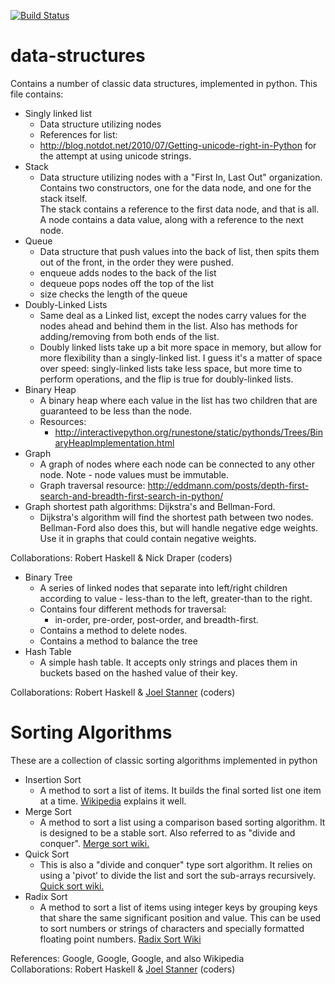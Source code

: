 [![Build Status](https://travis-ci.org/robertwhaskell/data-structures.svg?branch=weighted-graph)](https://travis-ci.org/robertwhaskell/data-structures)
# data-structures
Contains a number of classic data structures, implemented in python.
This file contains:
- Singly linked list
    - Data structure utilizing nodes
    - References for list:
    - http://blog.notdot.net/2010/07/Getting-unicode-right-in-Python for the attempt at using unicode strings.
- Stack
    - Data structure utilizing nodes with a "First In, Last Out" organization.  
    Contains two constructors, one for the data node, and one for the stack itself.  
    The stack contains a reference to the first data node, and that
    is all.  
    A node contains a data value, along with a reference to the next
    node.  
- Queue 
    - Data structure that push values into the back of list, then spits them out of the front, in the order they were pushed.
    - enqueue adds nodes to the back of the list
    - dequeue pops nodes off the top of the list
    - size checks the length of the queue
- Doubly-Linked Lists
    - Same deal as a Linked list, except the nodes carry values for the nodes ahead and behind them in the list. Also has methods for adding/removing from both ends of the list.
    - Doubly linked lists take up a bit more space in memory, but allow for more flexibility than a singly-linked list. I guess it's a matter of space over speed: singly-linked lists take less space, but more time to perform operations, and the flip is true for doubly-linked lists.
- Binary Heap
    - A binary heap where each value in the list has two children that are guaranteed to be less than the node.
    - Resources: 
      - http://interactivepython.org/runestone/static/pythonds/Trees/BinaryHeapImplementation.html
- Graph
    - A graph of nodes where each node can be connected to any other node.
    Note - node values must be immutable.
    - Graph traversal resource: http://eddmann.com/posts/depth-first-search-and-breadth-first-search-in-python/
- Graph shortest path algorithms: Dijkstra's and Bellman-Ford.
    - Dijkstra's algorithm will find the shortest path between two nodes. Bellman-Ford also does this, but will handle negative edge weights. Use it in graphs that could contain negative weights.  
    
Collaborations: Robert Haskell & Nick Draper (coders)

- Binary Tree
    - A series of linked nodes that separate into left/right children according to value - less-than to the left, greater-than to the right.  
    - Contains four different methods for traversal: 
      - in-order, pre-order, post-order, and breadth-first.  
    - Contains a method to delete nodes.
    - Contains a method to balance the tree
- Hash Table
    - A simple hash table. It accepts only strings and places them in buckets based on the hashed value of their key.

Collaborations: Robert Haskell & [Joel Stanner](https://github.com/joelstanner) (coders)

# Sorting Algorithms
These are a collection of classic sorting algorithms implemented in python  

- Insertion Sort
    - A method to sort a list of items. It builds the final sorted list one item at a time. [Wikipedia](http://en.wikipedia.org/wiki/Insertion_sort) explains it well.
- Merge Sort
    - A method to sort a list using a comparison based sorting algorithm. It is designed to be a stable sort. Also referred to as "divide and conquer". [Merge sort wiki.](http://en.wikipedia.org/wiki/Merge_sort)
- Quick Sort
    - This is also a "divide and conquer" type sort algorithm. It relies on using a 'pivot' to divide the list and sort the sub-arrays recursively. [Quick sort wiki.](http://en.wikipedia.org/wiki/Quicksort)
- Radix Sort
    - A method to sort a list of items using integer keys by grouping keys that share the same significant position and value. This can be used to sort numbers or strings of characters and specially formatted floating point numbers. [Radix Sort Wiki](http://en.wikipedia.org/wiki/Radix_sort)

References: Google, Google, Google, and also Wikipedia  
Collaborations: Robert Haskell & [Joel Stanner](https://github.com/joelstanner) (coders)
